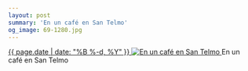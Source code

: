 ```yaml
---
layout: post
summary: 'En un café en San Telmo'
og_image: 69-1280.jpg
---
```


<p>
 <time>
  <a href="/69">
   {{ page.date | date: "%B %-d, %Y" }}
  </a>
 </time>
 <a href="/69">
  <img alt="En un café en San Telmo" sizes="(min-width: 700px) 50vw, calc(100vw - 2rem)" src="{{ site.assets_url }}/69-640.jpg" srcset="{{ site.assets_url }}/69-1280.jpg 1280w, {{ site.assets_url }}/69-960.jpg 960w, {{ site.assets_url }}/69-640.jpg 640w, {{ site.assets_url }}/69-320.jpg 320w"/>
 </a>
 <span>
  En un café en San Telmo
 </span>
</p>
